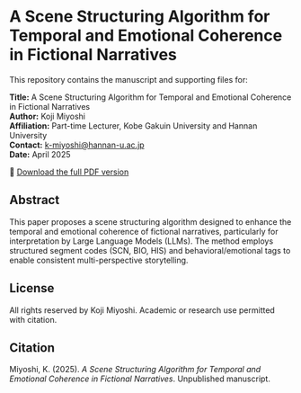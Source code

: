 # A Scene Structuring Algorithm for Temporal and Emotional Coherence in Fictional Narratives

This repository contains the manuscript and supporting files for:

**Title:** A Scene Structuring Algorithm for Temporal and Emotional Coherence in Fictional Narratives  
**Author:** Koji Miyoshi  
**Affiliation:** Part-time Lecturer, Kobe Gakuin University and Hannan University  
**Contact:** k-miyoshi@hannan-u.ac.jp  
**Date:** April 2025

📄 [Download the full PDF version](./scene_structuring_algorithm.pdf)

## Abstract

This paper proposes a scene structuring algorithm designed to enhance the temporal and emotional coherence of fictional narratives, particularly for interpretation by Large Language Models (LLMs). The method employs structured segment codes (SCN, BIO, HIS) and behavioral/emotional tags to enable consistent multi-perspective storytelling.

## License

All rights reserved by Koji Miyoshi. Academic or research use permitted with citation.

## Citation

Miyoshi, K. (2025). *A Scene Structuring Algorithm for Temporal and Emotional Coherence in Fictional Narratives*. Unpublished manuscript.
